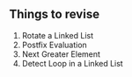 ## Things to revise  

1. Rotate a Linked List  
2. Postfix Evaluation  
3. Next Greater Element  
4. Detect Loop in a Linked List  
